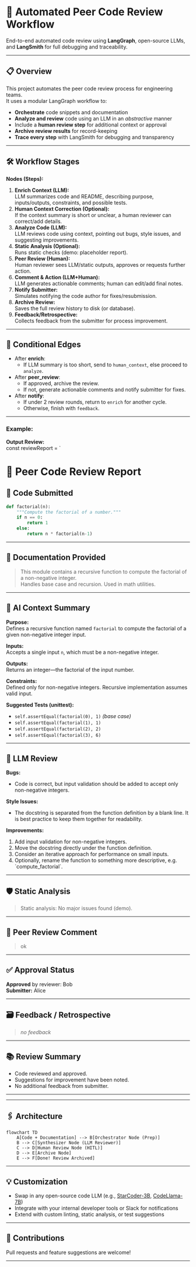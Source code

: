 
# 🤖 Automated Peer Code Review Workflow

End-to-end automated code review using **LangGraph**, open-source LLMs, and **LangSmith** for full debugging and traceability.

---

## 📋 Overview

This project automates the peer code review process for engineering teams.  
It uses a modular LangGraph workflow to:
- **Orchestrate** code snippets and documentation
- **Analyze and review** code using an LLM in an *abstractive* manner
- Include a **human review step** for additional context or approval
- **Archive review results** for record-keeping
- **Trace every step** with LangSmith for debugging and transparency

---
## 🛠️ Workflow Stages

**Nodes (Steps):**
1. **Enrich Context (LLM):**  
   LLM summarizes code and README, describing purpose, inputs/outputs, constraints, and possible tests.
2. **Human Context Correction (Optional):**  
   If the context summary is short or unclear, a human reviewer can correct/add details.
3. **Analyze Code (LLM):**  
   LLM reviews code using context, pointing out bugs, style issues, and suggesting improvements.
4. **Static Analysis (Optional):**  
   Runs static checks (demo: placeholder report).
5. **Peer Review (Human):**  
   Human reviewer sees LLM/static outputs, approves or requests further action.
6. **Comment & Action (LLM+Human):**  
   LLM generates actionable comments; human can edit/add final notes.
7. **Notify Submitter:**  
   Simulates notifying the code author for fixes/resubmission.
8. **Archive Review:**  
   Saves the full review history to disk (or database).
9. **Feedback/Retrospective:**  
   Collects feedback from the submitter for process improvement.

---

## 🔄 Conditional Edges

- After **enrich**:  
  - If LLM summary is too short, send to `human_context`, else proceed to `analyze`.
- After **peer_review**:  
  - If approved, archive the review.  
  - If not, generate actionable comments and notify submitter for fixes.
- After **notify**:  
  - If under 2 review rounds, return to `enrich` for another cycle.  
  - Otherwise, finish with `feedback`.

---

### **Example:**



**Output Review:**  
const reviewReport = `
# 📝 Peer Code Review Report

## 🧩 Code Submitted

```python
def factorial(n):
    """Compute the factorial of a number."""
    if n == 0:
        return 1
    else:
        return n * factorial(n-1)
```

---

## 📄 Documentation Provided

> This module contains a recursive function to compute the factorial of a non-negative integer.  
> Handles base case and recursion. Used in math utilities.

---

## 🧠 **AI Context Summary**

**Purpose:**  
Defines a recursive function named `factorial` to compute the factorial of a given non-negative integer input.

**Inputs:**  
Accepts a single input `n`, which must be a non-negative integer.

**Outputs:**  
Returns an integer—the factorial of the input number.

**Constraints:**  
Defined only for non-negative integers. Recursive implementation assumes valid input.

**Suggested Tests (unittest):**
- `self.assertEqual(factorial(0), 1)` *(base case)*
- `self.assertEqual(factorial(1), 1)`
- `self.assertEqual(factorial(2), 2)`
- `self.assertEqual(factorial(3), 6)`

---

## 🤖 **LLM Review**

**Bugs:**  
- Code is correct, but input validation should be added to accept only non-negative integers.

**Style Issues:**  
- The docstring is separated from the function definition by a blank line. It is best practice to keep them together for readability.

**Improvements:**  
1. Add input validation for non-negative integers.
2. Move the docstring directly under the function definition.
3. Consider an iterative approach for performance on small inputs.
4. Optionally, rename the function to something more descriptive, e.g. \`compute_factorial\`.

---

## 🛡️ **Static Analysis**

> Static analysis: No major issues found (demo).

---

## 👤 **Peer Review Comment**

> ok

---

## ✅ **Approval Status**

**Approved** by reviewer: Bob  
**Submitter:** Alice

---

## 🗃️ **Feedback / Retrospective**

> _no feedback_

---

## 📚 **Review Summary**

- Code reviewed and approved.
- Suggestions for improvement have been noted.
- No additional feedback from submitter.

---



---



## 🖇️ Architecture

```mermaid
flowchart TD
    A[Code + Documentation] --> B[Orchestrator Node (Prep)]
    B --> C[Synthesizer Node (LLM Reviewer)]
    C --> D[Human Review Node (HITL)]
    D --> E[Archive Node]
    E --> F[Done! Review Archived]
```

---

## 💡 Customization

- Swap in any open-source code LLM (e.g., [StarCoder-3B](https://huggingface.co/bigcode/starcoderbase-3b), [CodeLlama-7B](https://huggingface.co/codellama/CodeLlama-7b-Instruct-hf))
- Integrate with your internal developer tools or Slack for notifications
- Extend with custom linting, static analysis, or test suggestions

---


## 🤝 Contributions

Pull requests and feature suggestions are welcome!

---


